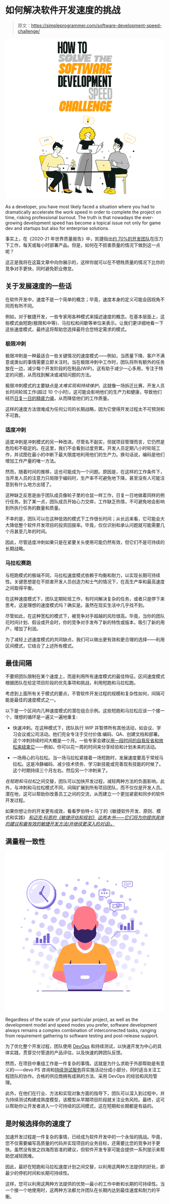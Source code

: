 # 如何解决软件开发速度的挑战

> 原文：<https://simpleprogrammer.com/software-development-speed-challenge/>

![](img/7633c92faa4e961505bee1c706867e1b.png)

As a developer, you have most likely faced a situation where you had to dramatically accelerate the work speed in order to complete the project on time, risking professional burnout. The truth is that nowadays the ever-growing development speed has become a topical issue not only for game dev and startups but also for enterprise solutions.

事实上，在《2020-21 年世界质量报告》中，凯捷指出[约 70%的开发团队](https://www.capgemini.com/us-en/research/world-quality-report-wqr-20-21/)在压力下工作，每天或每小时部署产品。但是，如何在不损害质量的情况下做到这一点呢？

这正是我将在这篇文章中向你展示的，这样你就可以在不牺牲质量的情况下比你的竞争对手更快，同时避免职业倦怠。

## 关于发展速度的一些话

在软件开发中，速度不是一个简单的概念；毕竟，速度本身的定义可能会因视角不同而有所不同。

例如，对于敏捷开发，一些专家用各种模式来描述速度的概念。在基本层面上，这些模式由短跑(极限和中等)、马拉松和间歇等单位来表示。让我们更详细地看一下这些速度模式，最终这将帮助您选择最符合您特定需求的模式。

### 极限冲刺

极限冲刺是一种最适合一些关键情况的速度模式——例如，当质量下降、客户不满意或类似的事情需要立即关注时。当在极限冲刺中工作时，团队将所有额外的任务放在一边，减少每个开发阶段的在制品(WIP)。这有助于减少一心多用，专注于特定的问题，从而找到解决或减轻问题的方法。

极限冲刺模式的主要缺点是*太难实现和持续维护*。这就像一场拆迁比赛，开发人员长时间轮班工作(超过 10 个小时)，这可能会影响他们的生产力和健康，导致他们经历[日复一日的精疲力竭](https://simpleprogrammer.com/daily-burnout-programmer/)，从而降低他们的工作质量。

这样的速度方法很难成为任何公司的长期战略，因为它使得开发过程太不可预测和不可靠。

### 适度冲刺

适度冲刺是冲刺模式的另一种改进。尽管名不副实，但就项目管理而言，它仍然是危险和不稳定的。在这里，我们不会看到过度劳累。开发人员定期八小时轮班工作，并试图在最小的中断下最大限度地利用他们的生产力。换句话说，编码是他们增加工作产量的唯一方法。

然而，随着时间的推移，这也可能成为一个问题。原因是，在这样的工作条件下，当开发人员的注意力只局限于编码时，生产率不可避免地下降，甚至没有人可能注意到有什么地方出错了。

这种缺乏反思是由于团队成员像轮子里的仓鼠一样工作，日复一日地做着同样的例行任务。到了某一点，团队成员开始心力交瘁，工作缺乏热情，不可避免地会影响到所执行任务的数量和质量。

不幸的是，团队可以在这种低效的模式下工作很长时间；从长远来看，它可能会大大降低整个软件开发项目的投资回报率。毕竟，仅仅识别和承认问题就可能需要几个月甚至几年的时间。

因此，尽管适度冲刺如果只是在紧要关头使用可能仍然有效，但它们不是可持续的长期战略。

### 马拉松赛跑

与短跑模式的极端不同，马拉松速度模式依赖于均衡和耐力，以实现长期可持续性。关键思想是在不损害开发人员创造力和士气的情况下，在高生产率和最高速度之间取得平衡。

在这种速度模式下，团队定期轮班工作，有时间解决复杂的任务，或者只是停下来思考。这是理想的速度模式吗？确实是。虽然在现实生活中几乎找不到。

尽管如此，在这种宽松的模式下，被竞争对手超越的风险很高。毕竟，当你的团队花时间计划、假设或开会时，你的竞争对手发布了新的特性或版本，吸引了新的用户，增加了利润。

为了减轻上述速度模式的共同缺点，我们可以做出更有效和更合理的选择——利用区间模式，它结合了上述所有模式。

## 最佳间隔

不要把团队限制在某个速度上，而是利用所有速度模式的最佳特征。区间速度模式根据团队在给定项目阶段的优先事项和挑战，利用短跑和马拉松跑。

考虑到上面所有关于模式的要点，不管软件开发过程的规模和复杂性如何，间隔可能是最佳的速度模式之一。

以下是一个区间内几种速度模式的潜在组合示例。这些短跑和马拉松应该一个接一个，理想的循环是一遍又一遍地重复:

*   快速冲刺。在这种模式下，团队执行 WIP 并暂停所有其他活动，如会议、学习会议或公司活动。他们完全专注于交付价值:编码、QA、创建文档和部署。这个冲刺持续时间大概是一个月。一些专家会建议[用一段时间的自我反省和放松来结束它](https://simpleprogrammer.com/programmers-prioritize-mental-health/)——例如，你可以花一周的时间来分享经验和计划未来的活动。

*   一场用心的马拉松。当一场马拉松紧接着一场短跑时，发展速度要高于常规马拉松。这是冷静编码、减少技术债务、学习新技能或完善现有技能的时候了。这个时期持续三个月左右。然后另一个冲刺来了。

*在短跑和马拉松*之间交替，团队可以加快开发过程，减轻两种方法的负面影响。此外，与冲刺和马拉松模式不同，间隔扩展到所有项目团队，而不仅仅是开发人员。潜在地，这可以帮助你改善员工之间的交流，从而建立一个更加紧密和同步的软件开发过程。

如果你想让你的开发更有成效，看看罗伯特·c·马丁的《敏捷软件开发、原则、模式和实践》 *[和迈克·科恩的《敏捷评估和规划》](https://www.amazon.com/dp/0135974445/makithecompsi-20) [*这两本书——它们将为你提供具体的建议和最有效的敏捷开发方法(并继续更深入的对话)。*](https://www.amazon.com/dp/0131479415/makithecompsi-20)*

## 满量程一致性

![](img/eaef3507eddbcf15e0e24cd274da84fd.png)

Regardless of the scale of your particular project, as well as the development model and speed modes you prefer, software development always remains a complex combination of interconnected tasks, ranging from requirement gathering to software testing and post-release support.

为了优化整个开发过程，团队使用 [DevOps](https://simpleprogrammer.com/devops-in-mobile-application-development/) 和持续测试，以快速开发为中心的具体实践，贯穿交付管道的产品评估，以及快速的跨团队反馈。

然而，在项目中重组工作是一件复杂的事情。这就是为什么求助于外部帮助是有意义的——devo PS 咨询和[持续测试服务](https://www.a1qa.com/services/continuous-testing/)将实施活动分成小部分，同时适当关注工程团队的协作。合格的供应商拥有成熟的方法、采用 DevOps 的经验和风险管理。

此外，在他们在行业、方法和实现对象方面的指导下，团队可以深入到过程中，并为持续测试构建成熟度模型，该模型从早期项目阶段就关注业务风险。最终，这可以帮助你让开发者进入一个可持续的区间模式，这在短期和长期都是有益的。

## 是时候选择你的速度了

加速开发过程是一件复杂的事情，已经成为软件开发中的一个永恒的挑战。毕竟，您不仅需要编写高质量的代码并实现项目的业务目标，还需要比您的竞争对手更快。虽然没有放之四海而皆准的建议，但软件开发专家可能会提供一系列提示来帮助您减轻困难。

因此，最好在短跑和马拉松速度计划之间交替，以利用这两种方法提供的好处，即最少的停机时间和长期可持续性。

这样，您可以利用这两种方法提供的优势—最小的工作中断和长期的可持续性。当一个接一个地使用时，这两种方法都允许团队在长期内达到最佳速度和耐力的平衡。